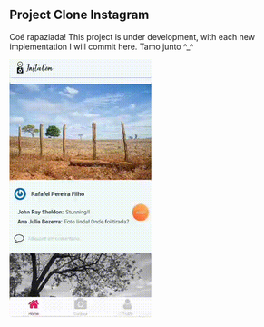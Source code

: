 ## Project Clone Instagram
Coé rapaziada! This project is under development, with each new implementation I will commit here. Tamo junto ^_^

<img src="https://raw.githubusercontent.com/williamjayjay/instaCom_clone_instagram/master/src/figapp.gif" >